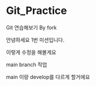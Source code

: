 # Git_Practice
Git 연습해보기 By fork


안녕하세요 1번 미션입니다.


이렇게 수정을 해볼게요

main branch 작업

main 이랑 develop를 다르게 할거에요

